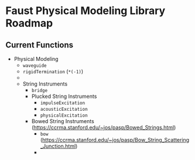 # Faust Physical Modeling Library Roadmap

## Current Functions

* Physical Modeling
	* `waveguide`
	* `rigidTermination` (`*(-1)`)
	* 
	* String Instruments
		* `bridge`
		* Plucked String Instruments
			* `impulseExcitation`
			* `acousticExcitation`
			* `physicalExcitation`
		* Bowed String Instruments (<https://ccrma.stanford.edu/~jos/pasp/Bowed_Strings.html>)
			* `bow` (<https://ccrma.stanford.edu/~jos/pasp/Bow_String_Scattering_Junction.html>)
			* 